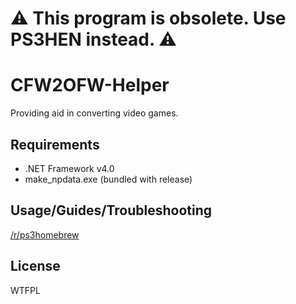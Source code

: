 # :warning: This program is obsolete. Use PS3HEN instead. :warning:

# CFW2OFW-Helper
Providing aid in converting video games.

## Requirements
- .NET Framework v4.0
- make_npdata.exe (bundled with release)

## Usage/Guides/Troubleshooting
[/r/ps3homebrew](https://www.reddit.com/r/ps3homebrew)

## License
WTFPL
